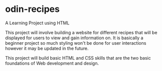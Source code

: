 # odin-recipes
A Learning Project using HTML

This project will involve building a website for different recipes that will be displayed for users to view and gain information on. It is basically a beginner project so much styling won't be done for user interactions however it may be updated in the future.

This project will build basic HTML and CSS skills that are the two basic foundations of Web development and design.